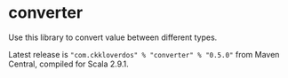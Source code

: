 converter
=========

Use this library to convert value between different types.

Latest release is `"com.ckkloverdos" % "converter" % "0.5.0"` from Maven Central,
compiled for Scala 2.9.1.
